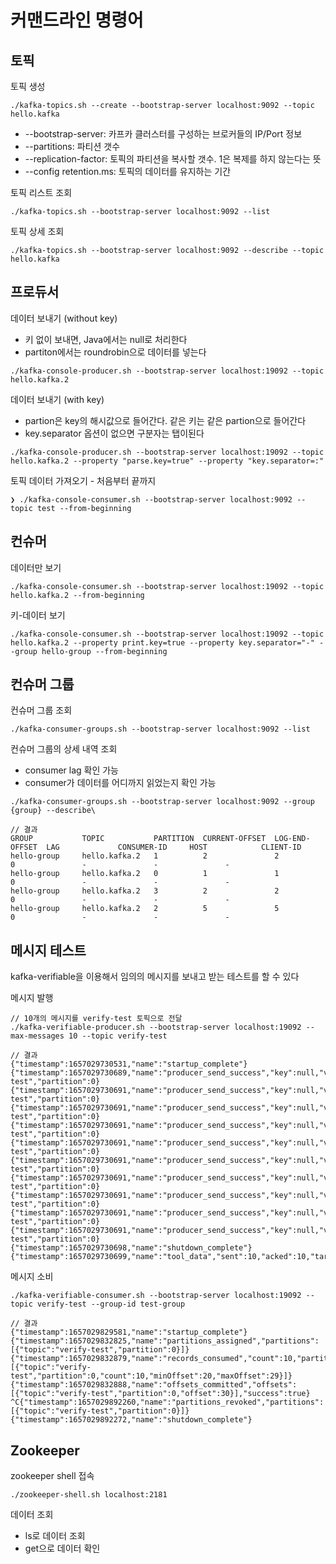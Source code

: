 # 커맨드라인 명령어
## 토픽
토픽 생성
```
./kafka-topics.sh --create --bootstrap-server localhost:9092 --topic hello.kafka
```
- --bootstrap-server: 카프카 클러스터를 구성하는 브로커들의 IP/Port 정보
- --partitions: 파티션 갯수
- --replication-factor: 토픽의 파티션을 복사할 갯수. 1은 복제를 하지 않는다는 뜻
- --config retention.ms: 토픽의 데이터를 유지하는 기간

토픽 리스트 조회
```
./kafka-topics.sh --bootstrap-server localhost:9092 --list
```

토픽 상세 조회
```
./kafka-topics.sh --bootstrap-server localhost:9092 --describe --topic hello.kafka
```

## 프로듀서
데이터 보내기 (without key)
- 키 없이 보내면, Java에서는 null로 처리한다
- partiton에서는 roundrobin으로 데이터를 넣는다
```
./kafka-console-producer.sh --bootstrap-server localhost:19092 --topic hello.kafka.2
```

데이터 보내기 (with key)
- partion은 key의 해시값으로 들어간다. 같은 키는 같은 partion으로 들어간다
- key.separator 옵션이 없으면 구분자는 탭이된다
```
./kafka-console-producer.sh --bootstrap-server localhost:19092 --topic hello.kafka.2 --property "parse.key=true" --property "key.separator=:"
```

토픽 데이터 가져오기 - 처음부터 끝까지
```
❯ ./kafka-console-consumer.sh --bootstrap-server localhost:9092 --topic test --from-beginning
```

## 컨슈머
데이터만 보기
```
./kafka-console-consumer.sh --bootstrap-server localhost:19092 --topic hello.kafka.2 --from-beginning
```

키-데이터 보기
```
./kafka-console-consumer.sh --bootstrap-server localhost:19092 --topic hello.kafka.2 --property print.key=true --property key.separator="-" --group hello-group --from-beginning
```

## 컨슈머 그룹
컨슈머 그룹 조회
```
./kafka-consumer-groups.sh --bootstrap-server localhost:9092 --list
```

컨슈머 그룹의 상세 내역 조회
- consumer lag 확인 가능
- consumer가 데이터를 어디까지 읽었는지 확인 가능
```
./kafka-consumer-groups.sh --bootstrap-server localhost:9092 --group {group} --describe\

// 결과
GROUP           TOPIC           PARTITION  CURRENT-OFFSET  LOG-END-OFFSET  LAG             CONSUMER-ID     HOST            CLIENT-ID
hello-group     hello.kafka.2   1          2               2               0               -               -               -
hello-group     hello.kafka.2   0          1               1               0               -               -               -
hello-group     hello.kafka.2   3          2               2               0               -               -               -
hello-group     hello.kafka.2   2          5               5               0               -               -               -
```

## 메시지 테스트
kafka-verifiable을 이용해서 임의의 메시지를 보내고 받는 테스트를 할 수 있다

메시지 발행
```
// 10개의 메시지를 verify-test 토픽으로 전달
./kafka-verifiable-producer.sh --bootstrap-server localhost:19092 --max-messages 10 --topic verify-test

// 결과
{"timestamp":1657029730531,"name":"startup_complete"}
{"timestamp":1657029730689,"name":"producer_send_success","key":null,"value":"0","offset":0,"topic":"verify-test","partition":0}
{"timestamp":1657029730691,"name":"producer_send_success","key":null,"value":"1","offset":1,"topic":"verify-test","partition":0}
{"timestamp":1657029730691,"name":"producer_send_success","key":null,"value":"2","offset":2,"topic":"verify-test","partition":0}
{"timestamp":1657029730691,"name":"producer_send_success","key":null,"value":"3","offset":3,"topic":"verify-test","partition":0}
{"timestamp":1657029730691,"name":"producer_send_success","key":null,"value":"4","offset":4,"topic":"verify-test","partition":0}
{"timestamp":1657029730691,"name":"producer_send_success","key":null,"value":"5","offset":5,"topic":"verify-test","partition":0}
{"timestamp":1657029730691,"name":"producer_send_success","key":null,"value":"6","offset":6,"topic":"verify-test","partition":0}
{"timestamp":1657029730691,"name":"producer_send_success","key":null,"value":"7","offset":7,"topic":"verify-test","partition":0}
{"timestamp":1657029730691,"name":"producer_send_success","key":null,"value":"8","offset":8,"topic":"verify-test","partition":0}
{"timestamp":1657029730691,"name":"producer_send_success","key":null,"value":"9","offset":9,"topic":"verify-test","partition":0}
{"timestamp":1657029730698,"name":"shutdown_complete"}
{"timestamp":1657029730699,"name":"tool_data","sent":10,"acked":10,"target_throughput":-1,"avg_throughput":58.8235294117647}
```

메시지 소비
```
./kafka-verifiable-consumer.sh --bootstrap-server localhost:19092 --topic verify-test --group-id test-group

// 결과
{"timestamp":1657029829581,"name":"startup_complete"}
{"timestamp":1657029832825,"name":"partitions_assigned","partitions":[{"topic":"verify-test","partition":0}]}
{"timestamp":1657029832879,"name":"records_consumed","count":10,"partitions":[{"topic":"verify-test","partition":0,"count":10,"minOffset":20,"maxOffset":29}]}
{"timestamp":1657029832888,"name":"offsets_committed","offsets":[{"topic":"verify-test","partition":0,"offset":30}],"success":true}
^C{"timestamp":1657029892260,"name":"partitions_revoked","partitions":[{"topic":"verify-test","partition":0}]}
{"timestamp":1657029892272,"name":"shutdown_complete"}
```

## Zookeeper 
zookeeper shell 접속
```
./zookeeper-shell.sh localhost:2181
```

데이터 조회
- ls로 데이터 조회
- get으로 데이터 확인

